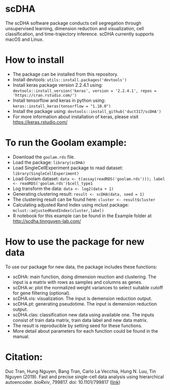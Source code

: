 # scDHA
The scDHA software package conducts cell segregation through unsupervised learning, dimension reduction and visualization, cell classification, and time-trajectory inference. scDHA currently supports macOS and Linux.
# How to install
- The package can be installed from this repository.
- Install devtools: `utils::install.packages('devtools')`
- Install keras package version 2.2.4.1 using: `devtools::install_version('keras', version = '2.2.4.1', repos = 'https://cran.rstudio.com/')`
- Install tensorflow and keras in python using: `keras::install_keras(tensorflow = "1.10.0")`
- Install the package using: `devtools::install_github('duct317/scDHA')`
- For more information about installation of keras, please visit https://keras.rstudio.com/

# To run the Goolam example:
- Download the `goolam.rds` file.
- Load the package: `library(scDHA)`
- Load SingleCellExperiment package to read dataset: `library(SingleCellExperiment)`
- Load Goolam dataset: `data <- t(assay(readRDS('goolam.rds'))); label <- readRDS('goolam.rds')$cell_type1`
- Log transform the data: `data <- log2(data + 1)`
- Generating clustering result: `result <- scDHA(data, seed = 1)`
- The clustering result can be found here: `cluster <- result$cluster`
- Calculating adjusted Rand Index using mclust package: `mclust::adjustedRandIndex(cluster,label)`
- R notebook for this example can be found in the Example folder at http://scdha.tinnguyen-lab.com/

# How to use the package for new data 
To use our package for new data, the package includes these functions:
- scDHA: main function, doing dimension reuction and clustering. The input is a matrix with rows as samples and columns as genes.
- scDHA.w: plot the normalized weight variances to select suitable cutoff for gene filtering (optional).
- scDHA.vis: visualization. The input is demension reduction output.
- scDHA.pt: generating pseudotime. The input is demension reduction output.
- scDHA.clas: classification new data using available one. The inputs consist of train data matrix, train data label and new data matrix. 
- The result is reproducible by setting seed for these functions.
- More detail about parameters for each function could be found in the manual.

# Citation:
Duc Tran, Hung Nguyen, Bang Tran, Carlo La Vecchia, Hung N. Luu, Tin Nguyen (2019). Fast and precise single-cell data analysis using hierarchical autoencoder. <i>bioRxiv</i>, 799817. doi: 10.1101/799817 ([link](https://www.biorxiv.org/content/10.1101/799817v2)) 
